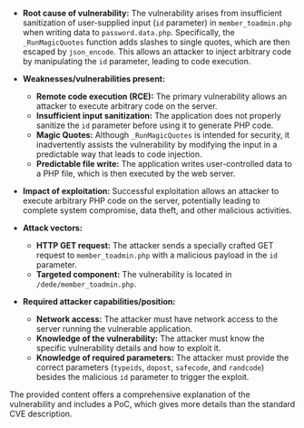 - **Root cause of vulnerability:** The vulnerability arises from insufficient sanitization of user-supplied input (`id` parameter) in `member_toadmin.php` when writing data to `password.data.php`. Specifically, the `_RunMagicQuotes` function adds slashes to single quotes, which are then escaped by `json_encode`. This allows an attacker to inject arbitrary code by manipulating the `id` parameter, leading to code execution.

- **Weaknesses/vulnerabilities present:**
    - **Remote code execution (RCE):** The primary vulnerability allows an attacker to execute arbitrary code on the server.
    - **Insufficient input sanitization:** The application does not properly sanitize the `id` parameter before using it to generate PHP code.
    - **Magic Quotes:** Although `_RunMagicQuotes` is intended for security, it inadvertently assists the vulnerability by modifying the input in a predictable way that leads to code injection.
    - **Predictable file write:** The application writes user-controlled data to a PHP file, which is then executed by the web server.

- **Impact of exploitation:** Successful exploitation allows an attacker to execute arbitrary PHP code on the server, potentially leading to complete system compromise, data theft, and other malicious activities.

- **Attack vectors:**
    - **HTTP GET request:** The attacker sends a specially crafted GET request to `member_toadmin.php` with a malicious payload in the `id` parameter.
    - **Targeted component:** The vulnerability is located in `/dede/member_toadmin.php`.

- **Required attacker capabilities/position:**
    - **Network access:** The attacker must have network access to the server running the vulnerable application.
    - **Knowledge of the vulnerability:** The attacker must know the specific vulnerability details and how to exploit it.
    - **Knowledge of required parameters:** The attacker must provide the correct parameters (`typeids`, `dopost`, `safecode`, and `randcode`) besides the malicious `id` parameter to trigger the exploit.

The provided content offers a comprehensive explanation of the vulnerability and includes a PoC, which gives more details than the standard CVE description.